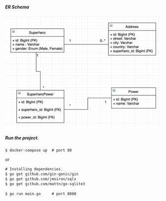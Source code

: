 ##### ER Schema

![ER Schema](erd.png)

##### Run the project.

```
$ docker-compose up  # port 80
```
or 
```
# Installing dependencies.
$ go get github.com/gin-gonic/gin
$ go get github.com/jmoiron/sqlx
$ go get github.com/mattn/go-sqlite3

$ go run main.go     # port 8080
```
